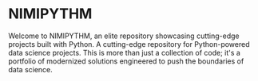 # NIMIPYTHM

 Welcome to NIMIPYTHM, an elite repository showcasing cutting-edge projects built with Python. A cutting-edge repository for Python-powered data science projects. This is more than just a collection of code; it's a portfolio of modernized solutions engineered to push the boundaries of data science.
